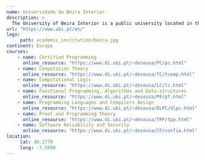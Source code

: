 ```yaml
---
name: Universidade da Beira Interior
description: >
  The University of Beira Interior is a public university located in the city of Covilhã, Portugal.
url: "https://www.ubi.pt/en/"
logo:
     path: academic_institution/beira.jpg
continent: Europe
courses:
    - name: Certified Programming
      online_resource: "https://www.di.ubi.pt/~desousa/PC/pc.html"
    - name: Computation Theory
      online_resource: "https://www.di.ubi.pt/~desousa/TC/tcomp.html"
    - name: Computational Logic
      online_resource: "https://www.di.ubi.pt/~desousa/LC/lc.html"
    - name: Functional Programming, Algorithms and Data-structures
      online_resource: "https://www.di.ubi.pt/~desousa/PF/pf.html"
    - name: Programming Languages and Compilers Design
      online_resource: "https://www.di.ubi.pt/~desousa/DLPC/dlpc.html"
    - name: Proof and Programming Theory
      online_resource: "https://www.di.ubi.pt/~desousa/TPP/tpp.html"
    - name: Software Reliability and Security
      online_resource: "https://www.di.ubi.pt/~desousa/CF/confia.html"
location:
     lat: 40.2779
     long: -7.5090
---
```

